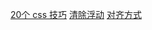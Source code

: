 [20个 css 技巧](https://www.w3cplus.com/css/20-incredibly-useful-CSS-snippets-for-developers)
[清除浮动](https://www.cnblogs.com/souldee/archive/2018/07/02/9256260.html)
[对齐方式](https://segmentfault.com/a/1190000010989110)
